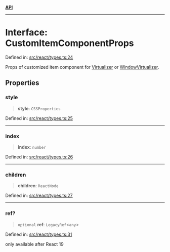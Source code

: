 [**API**](../../API.md)

***

# Interface: CustomItemComponentProps

Defined in: [src/react/types.ts:24](https://github.com/inokawa/virtua/blob/a48577a29001b7d13366f89308b2cb5c0b65e4c0/src/react/types.ts#L24)

Props of customized item component for [Virtualizer](../variables/Virtualizer.md) or [WindowVirtualizer](../variables/WindowVirtualizer.md).

## Properties

### style

> **style**: `CSSProperties`

Defined in: [src/react/types.ts:25](https://github.com/inokawa/virtua/blob/a48577a29001b7d13366f89308b2cb5c0b65e4c0/src/react/types.ts#L25)

***

### index

> **index**: `number`

Defined in: [src/react/types.ts:26](https://github.com/inokawa/virtua/blob/a48577a29001b7d13366f89308b2cb5c0b65e4c0/src/react/types.ts#L26)

***

### children

> **children**: `ReactNode`

Defined in: [src/react/types.ts:27](https://github.com/inokawa/virtua/blob/a48577a29001b7d13366f89308b2cb5c0b65e4c0/src/react/types.ts#L27)

***

### ref?

> `optional` **ref**: `LegacyRef`\<`any`\>

Defined in: [src/react/types.ts:31](https://github.com/inokawa/virtua/blob/a48577a29001b7d13366f89308b2cb5c0b65e4c0/src/react/types.ts#L31)

only available after React 19
